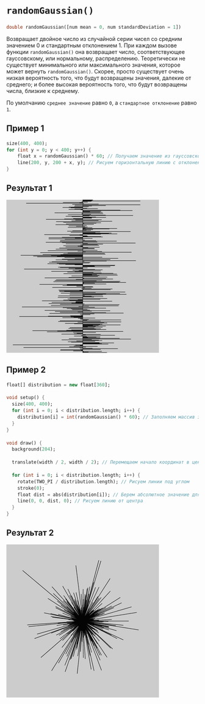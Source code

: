 # `randomGaussian()`

```dart
double randomGaussian([num mean = 0, num standardDeviation = 1])
```

Возвращает двойное число из случайной серии чисел со средним значением 0 и стандартным отклонением 1. При каждом вызове функции `randomGaussian()` она возвращает число, соответствующее гауссовскому, или нормальному, распределению. Теоретически не существует минимального или максимального значения, которое может вернуть `randomGaussian()`. Скорее, просто существует очень низкая вероятность того, что будут возвращены значения, далекие от среднего; и более высокая вероятность того, что будут возвращены числа, близкие к среднему.

По умолчанию `среднее значение` равно `0`, а `стандартное отклонение` равно `1`.

## Пример 1

```dart
size(400, 400);
for (int y = 0; y < 400; y++) {
    float x = randomGaussian() * 60; // Получаем значение из гауссовского распределения и масштабируем его
    line(200, y, 200 + x, y); // Рисуем горизонтальную линию с отклонением
}

```

## Результат 1

<img src="/_images/randomGaussian_1.png" width="400" height="400" />

## Пример 2

```dart
float[] distribution = new float[360];

void setup() {
  size(400, 400);
  for (int i = 0; i < distribution.length; i++) {
    distribution[i] = int(randomGaussian() * 60); // Заполняем массив значениями из гауссовского распределения
  }
}

void draw() {
  background(204);

  translate(width / 2, width / 2); // Перемещаем начало координат в центр

  for (int i = 0; i < distribution.length; i++) {
    rotate(TWO_PI / distribution.length); // Рисуем линии под углом
    stroke(0);
    float dist = abs(distribution[i]); // Берем абсолютное значение для длины линии
    line(0, 0, dist, 0); // Рисуем линию от центра
  }
}
```

## Результат 2

<img src="/_images/randomGaussian_2.png" width="400" height="400" />
